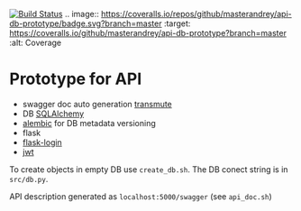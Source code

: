 [![Build Status](https://travis-ci.org/masterandrey/api-db-prototype.png)](https://travis-ci.org/masterandrey/api-db-prototype)
.. image:: https://coveralls.io/repos/github/masterandrey/api-db-prototype/badge.svg?branch=master
   :target: https://coveralls.io/github/masterandrey/api-db-prototype?branch=master 
   :alt: Coverage
# Prototype for API

* swagger doc auto generation [transmute](https://github.com/toumorokoshi/flask-transmute)
* DB [SQLAlchemy](http://wiki.python.su/%D0%94%D0%BE%D0%BA%D1%83%D0%BC%D0%B5%D0%BD%D1%82%D0%B0%D1%86%D0%B8%D0%B8/SQLAlchemy)
* [alembic](https://pypi.org/project/alembic/) for DB metadata versioning
* flask
* [flask-login](https://flask-login.readthedocs.io/en/latest/)
* [jwt](https://realpython.com/token-based-authentication-with-flask/)

To create objects in empty DB use `create_db.sh`.
The DB conect string is in `src/db.py`.

API description generated as `localhost:5000/swagger` (see `api_doc.sh`)



